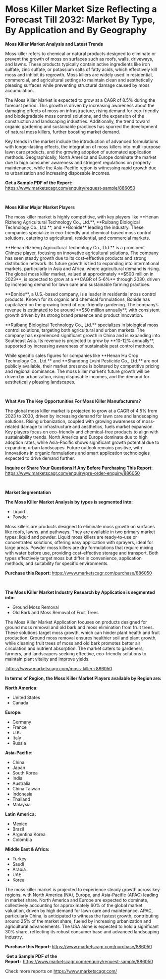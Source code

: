 <p><h1>Moss Killer Market Size Reflecting a Forecast Till 2032: Market By Type, By Application and By Geography</h1></p><p><strong>Moss Killer Market Analysis and Latest Trends</strong></p>
<p><p>Moss killer refers to chemical or natural products designed to eliminate or prevent the growth of moss on surfaces such as roofs, walls, driveways, and lawns. These products typically contain active ingredients like iron sulfate, zinc sulfate, or potassium salts of fatty acids, which effectively kill moss and inhibit its regrowth. Moss killers are widely used in residential, commercial, and agricultural settings to maintain clean and aesthetically pleasing surfaces while preventing structural damage caused by moss accumulation.</p><p>The Moss Killer Market is expected to grow at a CAGR of 8.5% during the forecast period. This growth is driven by increasing awareness about the damaging effects of moss on infrastructure, rising demand for eco-friendly and biodegradable moss control solutions, and the expansion of the construction and landscaping industries. Additionally, the trend toward organic gardening and sustainable practices has spurred the development of natural moss killers, further boosting market demand.</p><p>Key trends in the market include the introduction of advanced formulations with longer-lasting effects, the integration of moss killers into multi-purpose lawn care products, and the growing adoption of automated application methods. Geographically, North America and Europe dominate the market due to high consumer awareness and stringent regulations on property maintenance, while the Asia-Pacific region is witnessing rapid growth due to urbanization and increasing disposable incomes.</p></p>
<p><strong>Get a Sample PDF of the Report:&nbsp;</strong> <a href="https://www.marketscagr.com/enquiry/request-sample/886050?utm_campaign=1889&utm_medium=2&utm_source=Github&utm_content=ia&utm_term=26012025&utm_id=moss-killer">https://www.marketscagr.com/enquiry/request-sample/886050</a></p>
<p>&nbsp;</p>
<p><strong>Moss Killer Major Market Players</strong></p>
<p><p>The moss killer market is highly competitive, with key players like **Henan Rizheng Agricultural Technology Co., Ltd.**, **Ruibang Biological Technology Co., Ltd.**, and **Bonide** leading the industry. These companies specialize in eco-friendly and chemical-based moss control solutions, catering to agricultural, residential, and commercial markets.</p><p>**Henan Rizheng Agricultural Technology Co., Ltd.** is a prominent Chinese player, focusing on innovative agricultural solutions. The company has seen steady growth due to its cost-effective products and strong distribution network. Its future growth is tied to expanding into international markets, particularly in Asia and Africa, where agricultural demand is rising. The global moss killer market, valued at approximately **$500 million in 2023**, is expected to grow at a **CAGR of 5-6%** through 2030, driven by increasing demand for lawn care and sustainable farming practices.</p><p>**Bonide**, a U.S.-based company, is a leader in residential moss control products. Known for its organic and chemical formulations, Bonide has capitalized on the growing trend of eco-friendly gardening. The company’s revenue is estimated to be around **$50 million annually**, with consistent growth driven by its strong brand presence and product innovation.</p><p>**Ruibang Biological Technology Co., Ltd.** specializes in biological moss control solutions, targeting both agricultural and urban markets. The company has experienced significant growth in China and is expanding into Southeast Asia. Its revenue is projected to grow by **10-12% annually**, supported by increasing awareness of sustainable pest control methods.</p><p>While specific sales figures for companies like **Henan Hu Crop Technology Co., Ltd.** and **Shandong Lvshi Pesticide Co., Ltd.** are not publicly available, their market presence is bolstered by competitive pricing and regional dominance. The moss killer market’s future growth will be driven by urbanization, rising disposable incomes, and the demand for aesthetically pleasing landscapes.</p></p>
<p>&nbsp;</p>
<p><strong>What Are The Key Opportunities For Moss Killer Manufacturers?</strong></p>
<p><p>The global moss killer market is projected to grow at a CAGR of 4.5% from 2023 to 2030, driven by increasing demand for lawn care and landscaping solutions. Rising urbanization, coupled with growing awareness of moss-related damage to infrastructure and aesthetics, fuels market expansion. Key players focus on eco-friendly and chemical-free products to align with sustainability trends. North America and Europe dominate due to high adoption rates, while Asia-Pacific shows significant growth potential due to expanding urban landscapes. Future outlook remains positive, with innovations in organic formulations and smart application technologies expected to drive demand further.</p></p>
<p><strong>Inquire or Share Your Questions If Any Before Purchasing This Report:</strong> <a href="https://www.marketscagr.com/enquiry/pre-order-enquiry/886050?utm_campaign=1889&utm_medium=2&utm_source=Github&utm_content=ia&utm_term=26012025&utm_id=moss-killer">https://www.marketscagr.com/enquiry/pre-order-enquiry/886050</a></p>
<p>&nbsp;</p>
<p><strong>Market Segmentation</strong></p>
<p><strong>The Moss Killer Market Analysis by types is segmented into:</strong></p>
<p><ul><li>Liquid</li><li>Powder</li></ul></p>
<p><p>Moss killers are products designed to eliminate moss growth on surfaces like roofs, lawns, and pathways. They are available in two primary market types: liquid and powder. Liquid moss killers are ready-to-use or concentrated solutions, offering easy application with sprayers, ideal for large areas. Powder moss killers are dry formulations that require mixing with water before use, providing cost-effective storage and transport. Both types effectively target moss but differ in convenience, application methods, and suitability for specific environments.</p></p>
<p><strong>Purchase this Report:&nbsp;</strong><a href="https://www.marketscagr.com/purchase/886050?utm_campaign=1889&utm_medium=2&utm_source=Github&utm_content=ia&utm_term=26012025&utm_id=moss-killer">https://www.marketscagr.com/purchase/886050</a></p>
<p>&nbsp;</p>
<p><strong>The Moss Killer Market Industry Research by Application is segmented into:</strong></p>
<p><ul><li>Ground Moss Removal</li><li>Old Bark and Moss Removal of Fruit Trees</li></ul></p>
<p><p>The Moss Killer Market Application focuses on products designed for ground moss removal and old bark and moss elimination from fruit trees. These solutions target moss growth, which can hinder plant health and fruit production. Ground moss removal ensures healthier soil and plant growth, while cleaning fruit trees of moss and old bark promotes better air circulation and nutrient absorption. The market caters to gardeners, farmers, and landscapers seeking effective, eco-friendly solutions to maintain plant vitality and improve yields.</p></p>
<p><a href="https://www.marketscagr.com/moss-killer-r886050?utm_campaign=1889&utm_medium=2&utm_source=Github&utm_content=ia&utm_term=26012025&utm_id=moss-killer">&nbsp;https://www.marketscagr.com/moss-killer-r886050</a></p>
<p><strong>In terms of Region, the Moss Killer Market Players available by Region are:</strong></p>
<p>
    <p> <strong> North America: </strong>
        <ul>
            <li>United States</li>
            <li>Canada</li>
        </ul>
        </p> 
    <p> <strong> Europe: </strong>
        <ul>
            <li>Germany</li>
            <li>France</li>
            <li>U.K.</li>
            <li>Italy</li>
            <li>Russia</li>
        </ul>
        </p> 
    <p> <strong> Asia-Pacific: </strong>
        <ul>
            <li>China</li>
            <li>Japan</li>
            <li>South Korea</li>
            <li>India</li>
            <li>Australia</li>
            <li>China Taiwan</li>
            <li>Indonesia</li>
            <li>Thailand</li>
            <li>Malaysia</li>
        </ul>
        </p> 
    <p> <strong> Latin America: </strong>
        <ul>
            <li>Mexico</li>
            <li>Brazil</li>
            <li>Argentina Korea</li>
            <li>Colombia</li>
        </ul>
        </p> 
    <p> <strong> Middle East & Africa: </strong>
        <ul>
            <li>Turkey</li>
            <li>Saudi</li>
            <li>Arabia</li>
            <li>UAE</li>
            <li>Korea</li>
        </ul>
    </p>
    </p>
<p><p>The moss killer market is projected to experience steady growth across key regions, with North America (NA), Europe, and Asia-Pacific (APAC) leading in market share. North America and Europe are expected to dominate, collectively accounting for approximately 60% of the global market valuation, driven by high demand for lawn care and maintenance. APAC, particularly China, is anticipated to witness the fastest growth, contributing around 25% of the market share, fueled by increasing urbanization and agricultural advancements. The USA alone is expected to hold a significant 30% share, reflecting its robust consumer base and advanced landscaping industry.</p></p>
<p><strong>Purchase this Report: </strong><a href="https://www.marketscagr.com/purchase/886050?utm_campaign=1889&utm_medium=2&utm_source=Github&utm_content=ia&utm_term=26012025&utm_id=moss-killer">https://www.marketscagr.com/purchase/886050</a></p>
<p>&nbsp;<strong>Get a Sample PDF of the Report:&nbsp;&nbsp;</strong><a href="https://www.marketscagr.com/enquiry/request-sample/886050?utm_campaign=1889&utm_medium=2&utm_source=Github&utm_content=ia&utm_term=26012025&utm_id=moss-killer">https://www.marketscagr.com/enquiry/request-sample/886050</a></p>
<p><strong></strong></p>
<p>Check more reports on <a href="https://www.marketscagr.com/?utm_campaign=1889&utm_medium=2&utm_source=Github&utm_content=ia&utm_term=26012025&utm_id=moss-killer">https://www.marketscagr.com/</a></p>